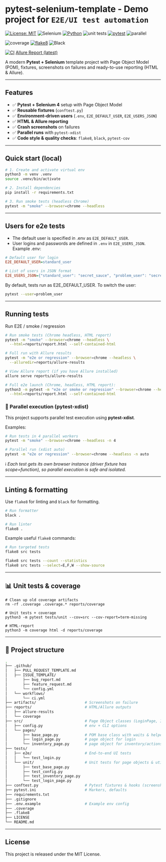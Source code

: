 # pytest-selenium-template - Demo project for `E2E/UI test automation`
[![License: MIT](https://img.shields.io/badge/License-MIT-yellow.svg)](LICENSE)
![Selenium](https://img.shields.io/badge/selenium-4.35.0-43B02A?logo=selenium)
[![Python](https://img.shields.io/badge/python-3.13+-blue.svg)]()
![unit tests](https://img.shields.io/badge/tests-unit-green)
[![pytest](https://img.shields.io/badge/tested_with-pytest-green.svg)]()
![parallel](https://img.shields.io/badge/parallel-pytest--xdist-yellowgreen)

![coverage](https://img.shields.io/badge/coverage-100%25-brightgreen)
[![flake8](https://img.shields.io/badge/lint-flake8-lightgrey.svg)]()
![Black](https://img.shields.io/badge/code%20style-black-000000.svg)
<!-- ![Allure](https://img.shields.io/badge/report-Allure-ff69b4) -->
[![CI](https://github.com/SharaiR/pytest_and_selenium/actions/workflows/ci.yml/badge.svg)](https://github.com/SharaiR/pytest_and_selenium/actions)
[Allure Report (latest)](https://sharair.github.io/pytest_and_selenium/)

A modern **Pytest + Selenium** template project with Page Object Model (POM), fixtures, screenshots on failures and ready-to-use reporting (HTML & Allure).

---

## Features
- ✅ **Pytest + Selenium 4** setup with Page Object Model
- ✅ **Reusable fixtures** (`conftest.py`)
- ✅ **Environment-driven users** (`.env`, `E2E_DEFAULT_USER`, `E2E_USERS_JSON`)
- ✅ **HTML & Allure reporting**
- ✅ **Crash screenshots** on failures
- ✅ **Parallel runs** with `pytest-xdist`
- ✅ **Code style & quality checks**: `flake8`, `black`, `pytest-cov`

---

## Quick start (local)
```bash
# 1. Create and activate virtual env
python3 -m venv .venv
source .venv/bin/activate

# 2. Install dependencies
pip install -r requirements.txt

# 3. Run smoke tests (headless Chrome)
pytest -m "smoke" --browser=chrome --headless
```

---

## Users for e2e tests
- The default user is specified in .env as `E2E_DEFAULT_USER`.
- User logins and passwords are defined in `.env` in `E2E_USERS_JSON`.
Example .env:
```ini
# Default user for login
E2E_DEFAULT_USER=standard_user

# List of users in JSON format
E2E_USERS_JSON={"standard_user": "secret_sauce", "problem_user": "secret_sauce"}
```

By default, tests run as E2E_DEFAULT_USER.
To switch the user:
```bash
pytest --user=problem_user
```

---

## Running tests
Run E2E / smoke / regression
```bash
# Run smoke tests (Chrome headless, HTML report)
pytest -m "smoke" --browser=chrome --headless \
  --html=reports/report.html --self-contained-html

# Full run with Allure results
pytest -m "e2e or regression" --browser=chrome --headless \
  --alluredir=reports/allure-results

# View Allure report (if you have Allure installed)
allure serve reports/allure-results

# Full e2e launch (Chrome, headless, HTML report):
python3 -m pytest -m "e2e or smoke or regression" --browser=chrome --headless \
  --html=reports/report.html --self-contained-html
```

### 🔀 Parallel execution (pytest-xdist)

This project supports parallel test execution using **pytest-xdist**.

Examples:
```bash
# Run tests in 4 parallel workers
pytest -m "smoke" --browser=chrome --headless -n 4

# Parallel run (xdist auto)
pytest -m "e2e or regression" --browser=chrome --headless -n auto
```

ℹ️ _Each test gets its own browser instance (driver fixture has scope=function), so parallel execution is safe and isolated._

---

## Linting & formatting
Use `flake8` for linting and `black` for formatting.
```bash
# Run formatter
black .

# Run linter
flake8 .
```

Example useful `flake8` commands:
```bash
# Run targeted tests
flake8 src tests

flake8 src tests --count --statistics
flake8 src tests --select=E,F,W --show-source
```

---

## 📊 Unit tests & coverage
```bush
# Clean up old coverage artifacts
rm -rf .coverage .coverage.* reports/coverage

# Unit tests + coverage
python3 -m pytest tests/unit --cov=src --cov-report=term-missing

# HTML-report
python3 -m coverage html -d reports/coverage
```

---

## 📂 Project structure
```bash
.
├── .github/
│   ├── PULL_REQUEST_TEMPLATE.md
│   ├── ISSUE_TEMPLATE/
│       ├── bug_report.md
│       ├── feature_request.md
│       └── config.yml
│   └── workflows/
│       └── ci.yml
├── artifacts/                      # Screenshots on failure
├── reports/                        # HTML/Allure outputs
│   ├── allure-results
│   └── coverage
├── src/                            # Page Object classes (LoginPage, InventoryPage, BasePage, etc.)
│   ├── config.py                   # env + CLI options
│   └── pages/
│       ├── base_page.py            # POM base class with waits & helpers
│       ├── login_page.py           # page object for login
│       └── inventory_page.py       # page object for inventory/actions
├── tests/
│   ├── e2e/                        # End-to-end UI tests
│   │   └── test_login.py
│   └── unit/                       # Unit tests for page objects & utils
│       ├── test_base_page.py
│       ├── test_config.py
│       ├── test_inventory_page.py
│       └── test_login_page.py
├── conftest.py                     # Pytest fixtures & hooks (screenshots, driver)
├── pytest.ini                      # Markers, defaults
├── requirements.txt
├── .gitignore
├── .env.example                    # Example env config
├── .coverage
├── .flake8
├── LICENSE
└── README.md
```

---

## License
This project is released under the MIT License.

